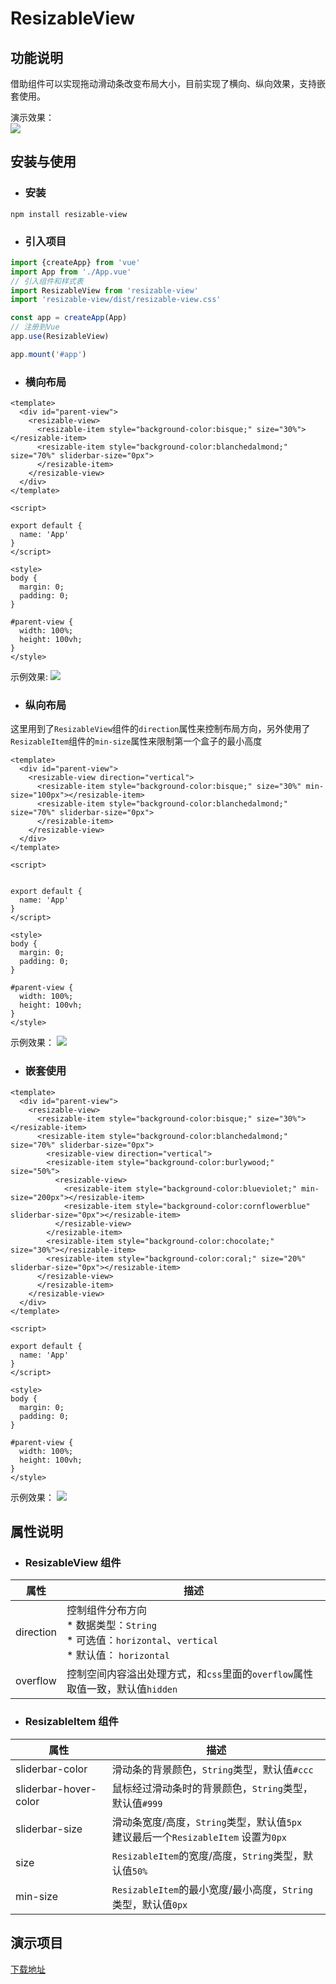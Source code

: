 # ResizableView 

## 功能说明  
借助组件可以实现拖动滑动条改变布局大小，目前实现了横向、纵向效果，支持嵌套使用。

演示效果：  
![](https://gitee.com/now-sleep/resizable-view/raw/master/demo/gif/3.gif)

## 安装与使用
* ### 安装
```
npm install resizable-view
```
* ### 引入项目
``` javascript
import {createApp} from 'vue'
import App from './App.vue'
// 引入组件和样式表
import ResizableView from 'resizable-view'
import 'resizable-view/dist/resizable-view.css'

const app = createApp(App)
// 注册到Vue
app.use(ResizableView)

app.mount('#app')

```
* ### 横向布局
``` Vue
<template>
  <div id="parent-view">
    <resizable-view>
      <resizable-item style="background-color:bisque;" size="30%"></resizable-item>
      <resizable-item style="background-color:blanchedalmond;" size="70%" sliderbar-size="0px">
      </resizable-item>
    </resizable-view>
  </div>
</template>

<script>

export default {
  name: 'App'
}
</script>

<style>
body {
  margin: 0;
  padding: 0;
}

#parent-view {
  width: 100%;
  height: 100vh;
}
</style>

```
示例效果:
![](https://gitee.com/now-sleep/resizable-view/raw/master/demo/gif/1.gif)  

* ### 纵向布局  
这里用到了`ResizableView`组件的`direction`属性来控制布局方向，另外使用了`ResizableItem`组件的`min-size`属性来限制第一个盒子的最小高度
``` vue
<template>
  <div id="parent-view">
    <resizable-view direction="vertical">
      <resizable-item style="background-color:bisque;" size="30%" min-size="100px"></resizable-item>
      <resizable-item style="background-color:blanchedalmond;" size="70%" sliderbar-size="0px">
      </resizable-item>
    </resizable-view>
  </div>
</template>

<script>


export default {
  name: 'App'
}
</script>

<style>
body {
  margin: 0;
  padding: 0;
}

#parent-view {
  width: 100%;
  height: 100vh;
}
</style>

```  
示例效果： 
![](https://gitee.com/now-sleep/resizable-view/raw/master/demo/gif/2.gif)

* ### 嵌套使用
``` Vue
<template>
  <div id="parent-view">
    <resizable-view>
      <resizable-item style="background-color:bisque;" size="30%"></resizable-item>
      <resizable-item style="background-color:blanchedalmond;" size="70%" sliderbar-size="0px">
        <resizable-view direction="vertical">
        <resizable-item style="background-color:burlywood;" size="50%">
          <resizable-view>
            <resizable-item style="background-color:blueviolet;" min-size="200px"></resizable-item>
            <resizable-item style="background-color:cornflowerblue" sliderbar-size="0px"></resizable-item>
          </resizable-view>
        </resizable-item>
        <resizable-item style="background-color:chocolate;" size="30%"></resizable-item>
        <resizable-item style="background-color:coral;" size="20%" sliderbar-size="0px"></resizable-item>
      </resizable-view>
      </resizable-item>
    </resizable-view>
  </div>
</template>

<script>

export default {
  name: 'App'
}
</script>

<style>
body {
  margin: 0;
  padding: 0;
}

#parent-view {
  width: 100%;
  height: 100vh;
}
</style>

```  
示例效果：
![](https://gitee.com/now-sleep/resizable-view/raw/master/demo/gif/3.gif)

## 属性说明
* ### ResizableView 组件

| 属性 | 描述 |  
| ---- | ---- |
| direction | 控制组件分布方向<br/>* 数据类型：`String`<br/>* 可选值：`horizontal`、`vertical` <br/>* 默认值： `horizontal`|
| overflow | 控制空间内容溢出处理方式，和`css`里面的`overflow`属性取值一致，默认值`hidden`|
* ### ResizableItem 组件

| 属性 | 描述 |  
| ---- | ---- |
| sliderbar-color | 滑动条的背景颜色，`String`类型，默认值`#ccc` |
| sliderbar-hover-color | 鼠标经过滑动条时的背景颜色，`String`类型，默认值`#999` |
| sliderbar-size | 滑动条宽度/高度，`String`类型，默认值`5px`<br/>建议最后一个`ResizableItem` 设置为`0px` |
| size | `ResizableItem`的宽度/高度，`String`类型，默认值`50%` |
| min-size | `ResizableItem`的最小宽度/最小高度，`String`类型，默认值`0px` |

## 演示项目
[下载地址](https://gitee.com/now-sleep/resizable-view/raw/master/demo/demo.zip)  
  
    
      
      